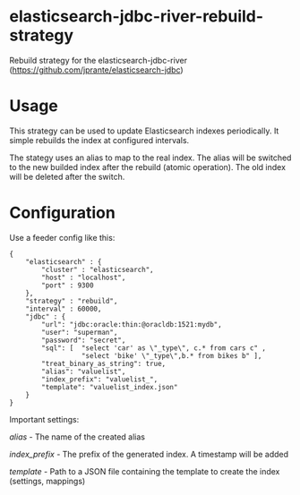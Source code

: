 # elasticsearch-jdbc-river-rebuild-strategy
Rebuild strategy for the elasticsearch-jdbc-river (https://github.com/jprante/elasticsearch-jdbc)

# Usage
This strategy can be used to update Elasticsearch indexes periodically. It simple rebuilds the index at configured intervals. 

The stategy uses an alias to map to the real index. 
The alias will be switched to the new builded index after the rebuild (atomic operation). The old index will be deleted after the switch.

# Configuration

Use a feeder config like this:

    {
        "elasticsearch" : {
            "cluster" : "elasticsearch",
            "host" : "localhost",
            "port" : 9300
        },
        "strategy" : "rebuild",
        "interval" : 60000,
        "jdbc" : {
            "url": "jdbc:oracle:thin:@oracldb:1521:mydb",
            "user": "superman",
            "password": "secret",
            "sql": [  "select 'car' as \"_type\", c.* from cars c" ,
                      "select 'bike' \"_type\",b.* from bikes b" ],
            "treat_binary_as_string": true,
            "alias": "valuelist",
            "index_prefix": "valuelist_",
            "template": "valuelist_index.json"
        }
    }

Important settings:

*alias* - The name of the created alias

*index_prefix* - The prefix of the generated index. A timestamp will be added

*template* - Path to a JSON file containing the template to create the index (settings, mappings)

